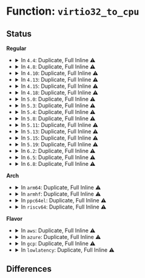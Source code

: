 # Function: <code>virtio32_to_cpu</code>

## Status
<b>Regular</b>
<ul>
<li>
<details>
<summary>In <code>4.4</code>: Duplicate, Full Inline ⚠️</summary>

**Collision:** Static Duplication

**Inline:** Full

**Transformation:** False

**Instances:**

```
In drivers/virtio/virtio_ring.c (0)
Location: include/linux/virtio_config.h:225
Inline: True
```
```
In drivers/virtio/virtio_balloon.c (0)
Location: include/linux/virtio_config.h:225
Inline: True
```
```
In drivers/char/virtio_console.c (0)
Location: include/linux/virtio_config.h:225
Inline: True
```
```
In drivers/block/virtio_blk.c (0)
Location: include/linux/virtio_config.h:225
Inline: True
```
</details>
</li>
<li>
<details>
<summary>In <code>4.8</code>: Duplicate, Full Inline ⚠️</summary>

**Collision:** Static Duplication

**Inline:** Full

**Transformation:** False

**Instances:**

```
In drivers/virtio/virtio_ring.c (0)
Location: include/linux/virtio_config.h:238
Inline: True
```
```
In drivers/virtio/virtio_balloon.c (0)
Location: include/linux/virtio_config.h:238
Inline: True
```
```
In drivers/char/virtio_console.c (0)
Location: include/linux/virtio_config.h:238
Inline: True
```
```
In drivers/block/virtio_blk.c (0)
Location: include/linux/virtio_config.h:238
Inline: True
```
</details>
</li>
<li>
<details>
<summary>In <code>4.10</code>: Duplicate, Full Inline ⚠️</summary>

**Collision:** Static Duplication

**Inline:** Full

**Transformation:** False

**Instances:**

```
In drivers/virtio/virtio_ring.c (0)
Location: include/linux/virtio_config.h:238
Inline: True
```
```
In drivers/virtio/virtio_balloon.c (0)
Location: include/linux/virtio_config.h:238
Inline: True
```
```
In drivers/char/virtio_console.c (0)
Location: include/linux/virtio_config.h:238
Inline: True
```
</details>
</li>
<li>
<details>
<summary>In <code>4.13</code>: Duplicate, Full Inline ⚠️</summary>

**Collision:** Static Duplication

**Inline:** Full

**Transformation:** False

**Instances:**

```
In drivers/virtio/virtio_ring.c (0)
Location: include/linux/virtio_config.h:263
Inline: True
```
```
In drivers/virtio/virtio_balloon.c (0)
Location: include/linux/virtio_config.h:263
Inline: True
```
```
In drivers/char/virtio_console.c (0)
Location: include/linux/virtio_config.h:263
Inline: True
```
</details>
</li>
<li>
<details>
<summary>In <code>4.15</code>: Duplicate, Full Inline ⚠️</summary>

**Collision:** Static Duplication

**Inline:** Full

**Transformation:** False

**Instances:**

```
In drivers/virtio/virtio_ring.c (0)
Location: include/linux/virtio_config.h:264
Inline: True
```
```
In drivers/virtio/virtio_balloon.c (0)
Location: include/linux/virtio_config.h:264
Inline: True
```
```
In drivers/char/virtio_console.c (0)
Location: include/linux/virtio_config.h:264
Inline: True
```
</details>
</li>
<li>
<details>
<summary>In <code>4.18</code>: Duplicate, Full Inline ⚠️</summary>

**Collision:** Static Duplication

**Inline:** Full

**Transformation:** False

**Instances:**

```
In drivers/virtio/virtio_ring.c (ffffffff815eb3ef)
Location: include/linux/virtio_config.h:264
Inline: True
Inline callers:
  - drivers/virtio/virtio_ring.c:virtqueue_get_buf_ctx
  - drivers/virtio/virtio_ring.c:virtqueue_get_buf_ctx
  - drivers/virtio/virtio_ring.c:detach_buf
```
```
In drivers/virtio/virtio_balloon.c (ffffffff815f09ac)
Location: include/linux/virtio_config.h:264
Inline: True
Inline callers:
  - drivers/virtio/virtio_balloon.c:virtballoon_restore
  - drivers/virtio/virtio_balloon.c:virtballoon_probe
```
```
In drivers/char/virtio_console.c (ffffffff8164c9e0)
Location: include/linux/virtio_config.h:264
Inline: True
Inline callers:
  - drivers/char/virtio_console.c:virtcons_probe
```
</details>
</li>
<li>
<details>
<summary>In <code>5.0</code>: Duplicate, Full Inline ⚠️</summary>

**Collision:** Static Duplication

**Inline:** Full

**Transformation:** False

**Instances:**

```
In drivers/virtio/virtio_ring.c (ffffffff8160599d)
Location: include/linux/virtio_config.h:270
Inline: True
Inline callers:
  - drivers/virtio/virtio_ring.c:virtqueue_get_buf_ctx
  - drivers/virtio/virtio_ring.c:virtqueue_get_buf_ctx
  - drivers/virtio/virtio_ring.c:detach_buf_split
```
```
In drivers/virtio/virtio_balloon.c (ffffffff8160b68c)
Location: include/linux/virtio_config.h:270
Inline: True
Inline callers:
  - drivers/virtio/virtio_balloon.c:virtballoon_restore
  - drivers/virtio/virtio_balloon.c:virtballoon_probe
  - drivers/virtio/virtio_balloon.c:report_free_page_func
  - drivers/virtio/virtio_balloon.c:report_free_page_func
  - drivers/virtio/virtio_balloon.c:report_free_page_func
  - drivers/virtio/virtio_balloon.c:virtio_balloon_cmd_id_received
```
```
In drivers/char/virtio_console.c (ffffffff8166a8b0)
Location: include/linux/virtio_config.h:270
Inline: True
Inline callers:
  - drivers/char/virtio_console.c:virtcons_probe
```
</details>
</li>
<li>
<details>
<summary>In <code>5.3</code>: Duplicate, Full Inline ⚠️</summary>

**Collision:** Static Duplication

**Inline:** Full

**Transformation:** False

**Instances:**

```
In drivers/virtio/virtio_ring.c (ffffffff8163abb1)
Location: include/linux/virtio_config.h:270
Inline: True
Inline callers:
  - drivers/virtio/virtio_ring.c:virtqueue_get_buf_ctx
  - drivers/virtio/virtio_ring.c:virtqueue_get_buf_ctx
  - drivers/virtio/virtio_ring.c:detach_buf_split
```
```
In drivers/virtio/virtio_balloon.c (ffffffff8163f580)
Location: include/linux/virtio_config.h:270
Inline: True
Inline callers:
  - drivers/virtio/virtio_balloon.c:virtballoon_restore
  - drivers/virtio/virtio_balloon.c:virtballoon_probe
  - drivers/virtio/virtio_balloon.c:report_free_page_func
  - drivers/virtio/virtio_balloon.c:virtio_balloon_report_free_page
  - drivers/virtio/virtio_balloon.c:virtio_balloon_report_free_page
  - drivers/virtio/virtio_balloon.c:virtio_balloon_cmd_id_received
```
```
In drivers/char/virtio_console.c (ffffffff816a06d8)
Location: include/linux/virtio_config.h:270
Inline: True
Inline callers:
  - drivers/char/virtio_console.c:virtcons_probe
```
</details>
</li>
<li>
<details>
<summary>In <code>5.4</code>: Duplicate, Full Inline ⚠️</summary>

**Collision:** Static Duplication

**Inline:** Full

**Transformation:** False

**Instances:**

```
In drivers/virtio/virtio_ring.c (ffffffff8165d071)
Location: include/linux/virtio_config.h:270
Inline: True
Inline callers:
  - drivers/virtio/virtio_ring.c:virtqueue_get_buf_ctx
  - drivers/virtio/virtio_ring.c:virtqueue_get_buf_ctx
  - drivers/virtio/virtio_ring.c:detach_buf_split
```
```
In drivers/virtio/virtio_balloon.c (ffffffff816619a0)
Location: include/linux/virtio_config.h:270
Inline: True
Inline callers:
  - drivers/virtio/virtio_balloon.c:virtballoon_restore
  - drivers/virtio/virtio_balloon.c:virtballoon_probe
  - drivers/virtio/virtio_balloon.c:report_free_page_func
  - drivers/virtio/virtio_balloon.c:virtio_balloon_report_free_page
  - drivers/virtio/virtio_balloon.c:virtio_balloon_report_free_page
  - drivers/virtio/virtio_balloon.c:virtio_balloon_cmd_id_received
```
```
In drivers/char/virtio_console.c (ffffffff816c348f)
Location: include/linux/virtio_config.h:270
Inline: True
Inline callers:
  - drivers/char/virtio_console.c:virtcons_probe
```
</details>
</li>
<li>
<details>
<summary>In <code>5.8</code>: Duplicate, Full Inline ⚠️</summary>

**Collision:** Static Duplication

**Inline:** Full

**Transformation:** False

**Instances:**

```
In drivers/virtio/virtio_ring.c (ffffffff8170a6d2)
Location: include/linux/virtio_config.h:270
Inline: True
Inline callers:
  - drivers/virtio/virtio_ring.c:virtqueue_get_buf_ctx_split
  - drivers/virtio/virtio_ring.c:virtqueue_get_buf_ctx_split
  - drivers/virtio/virtio_ring.c:detach_buf_split
```
```
In drivers/virtio/virtio_balloon.c (ffffffff81710bbd)
Location: include/linux/virtio_config.h:270
Inline: True
Inline callers:
  - drivers/virtio/virtio_balloon.c:virtballoon_restore
  - drivers/virtio/virtio_balloon.c:virtballoon_probe
  - drivers/virtio/virtio_balloon.c:report_free_page_func
  - drivers/virtio/virtio_balloon.c:virtio_balloon_report_free_page
  - drivers/virtio/virtio_balloon.c:virtio_balloon_report_free_page
  - drivers/virtio/virtio_balloon.c:virtio_balloon_cmd_id_received
  - drivers/virtio/virtio_balloon.c:update_balloon_size_func
```
```
In drivers/char/virtio_console.c (ffffffff81776edb)
Location: include/linux/virtio_config.h:270
Inline: True
Inline callers:
  - drivers/char/virtio_console.c:virtcons_probe
```
</details>
</li>
<li>
<details>
<summary>In <code>5.11</code>: Duplicate, Full Inline ⚠️</summary>

**Collision:** Static Duplication

**Inline:** Full

**Transformation:** False

**Instances:**

```
In drivers/virtio/virtio_ring.c (ffffffff81727542)
Location: include/linux/virtio_config.h:288
Inline: True
Inline callers:
  - drivers/virtio/virtio_ring.c:virtqueue_get_buf_ctx_split
  - drivers/virtio/virtio_ring.c:virtqueue_get_buf_ctx_split
  - drivers/virtio/virtio_ring.c:detach_buf_split
```
```
In drivers/virtio/virtio_balloon.c (ffffffff8172d9d9)
Location: include/linux/virtio_config.h:288
Inline: True
Inline callers:
  - drivers/virtio/virtio_balloon.c:report_free_page_func
  - drivers/virtio/virtio_balloon.c:virtio_balloon_report_free_page
```
```
In drivers/char/virtio_console.c (ffffffff81791c03)
Location: include/linux/virtio_config.h:288
Inline: True
Inline callers:
  - drivers/char/virtio_console.c:virtcons_probe
```
</details>
</li>
<li>
<details>
<summary>In <code>5.13</code>: Duplicate, Full Inline ⚠️</summary>

**Collision:** Static Duplication

**Inline:** Full

**Transformation:** False

**Instances:**

```
In drivers/virtio/virtio_ring.c (ffffffff8170af82)
Location: include/linux/virtio_config.h:288
Inline: True
Inline callers:
  - drivers/virtio/virtio_ring.c:virtqueue_get_buf_ctx_split
  - drivers/virtio/virtio_ring.c:virtqueue_get_buf_ctx_split
  - drivers/virtio/virtio_ring.c:detach_buf_split
```
```
In drivers/virtio/virtio_balloon.c (ffffffff81711ef9)
Location: include/linux/virtio_config.h:288
Inline: True
Inline callers:
  - drivers/virtio/virtio_balloon.c:report_free_page_func
  - drivers/virtio/virtio_balloon.c:virtio_balloon_report_free_page
```
```
In drivers/char/virtio_console.c (ffffffff817746f0)
Location: include/linux/virtio_config.h:288
Inline: True
Inline callers:
  - drivers/char/virtio_console.c:virtcons_probe
```
</details>
</li>
<li>
<details>
<summary>In <code>5.15</code>: Duplicate, Full Inline ⚠️</summary>

**Collision:** Static Duplication

**Inline:** Full

**Transformation:** False

**Instances:**

```
In drivers/virtio/virtio_ring.c (ffffffff81786e78)
Location: include/linux/virtio_config.h:289
Inline: True
Inline callers:
  - drivers/virtio/virtio_ring.c:virtqueue_get_buf_ctx_split
  - drivers/virtio/virtio_ring.c:virtqueue_get_buf_ctx_split
```
```
In drivers/virtio/virtio_balloon.c (ffffffff8178e969)
Location: include/linux/virtio_config.h:289
Inline: True
Inline callers:
  - drivers/virtio/virtio_balloon.c:report_free_page_func
  - drivers/virtio/virtio_balloon.c:virtio_balloon_report_free_page
```
```
In drivers/char/virtio_console.c (ffffffff817faaf0)
Location: include/linux/virtio_config.h:289
Inline: True
Inline callers:
  - drivers/char/virtio_console.c:virtcons_probe
```
</details>
</li>
<li>
<details>
<summary>In <code>5.19</code>: Duplicate, Full Inline ⚠️</summary>

**Collision:** Static Duplication

**Inline:** Full

**Transformation:** False

**Instances:**

```
In drivers/virtio/virtio_ring.c (ffffffff818bdea8)
Location: include/linux/virtio_config.h:336
Inline: True
Inline callers:
  - drivers/virtio/virtio_ring.c:virtqueue_get_buf_ctx_split
  - drivers/virtio/virtio_ring.c:virtqueue_get_buf_ctx_split
```
```
In drivers/virtio/virtio_balloon.c (ffffffff818c68a9)
Location: include/linux/virtio_config.h:336
Inline: True
Inline callers:
  - drivers/virtio/virtio_balloon.c:report_free_page_func
  - drivers/virtio/virtio_balloon.c:virtio_balloon_report_free_page
```
```
In drivers/char/virtio_console.c (ffffffff81939aa2)
Location: include/linux/virtio_config.h:336
Inline: True
Inline callers:
  - drivers/char/virtio_console.c:virtcons_probe
```
</details>
</li>
<li>
<details>
<summary>In <code>6.2</code>: Duplicate, Full Inline ⚠️</summary>

**Collision:** Static Duplication

**Inline:** Full

**Transformation:** False

**Instances:**

```
In drivers/virtio/virtio_ring.c (ffffffff81a0c9a8)
Location: include/linux/virtio_config.h:350
Inline: True
Inline callers:
  - drivers/virtio/virtio_ring.c:virtqueue_get_buf_ctx_split
  - drivers/virtio/virtio_ring.c:virtqueue_get_buf_ctx_split
```
```
In drivers/virtio/virtio_balloon.c (ffffffff81a17219)
Location: include/linux/virtio_config.h:350
Inline: True
Inline callers:
  - drivers/virtio/virtio_balloon.c:report_free_page_func
  - drivers/virtio/virtio_balloon.c:virtio_balloon_report_free_page
```
```
In drivers/char/virtio_console.c (ffffffff81a99bdd)
Location: include/linux/virtio_config.h:350
Inline: True
Inline callers:
  - drivers/char/virtio_console.c:virtcons_probe
```
</details>
</li>
<li>
<details>
<summary>In <code>6.5</code>: Duplicate, Full Inline ⚠️</summary>

**Collision:** Static Duplication

**Inline:** Full

**Transformation:** False

**Instances:**

```
In drivers/virtio/virtio_ring.c (ffffffff81a556a8)
Location: include/linux/virtio_config.h:352
Inline: True
Inline callers:
  - drivers/virtio/virtio_ring.c:virtqueue_get_buf_ctx_split
  - drivers/virtio/virtio_ring.c:virtqueue_get_buf_ctx_split
```
```
In drivers/virtio/virtio_balloon.c (ffffffff81a602a9)
Location: include/linux/virtio_config.h:352
Inline: True
Inline callers:
  - drivers/virtio/virtio_balloon.c:report_free_page_func
  - drivers/virtio/virtio_balloon.c:virtio_balloon_report_free_page
```
```
In drivers/char/virtio_console.c (ffffffff81ae544d)
Location: include/linux/virtio_config.h:352
Inline: True
Inline callers:
  - drivers/char/virtio_console.c:virtcons_probe
```
```
In drivers/block/virtio_blk.c (ffffffff81b80ca3)
Location: include/linux/virtio_config.h:352
Inline: True
Inline callers:
  - drivers/block/virtio_blk.c:virtblk_probe
  - drivers/block/virtio_blk.c:virtblk_probe
  - drivers/block/virtio_blk.c:virtblk_probe
  - drivers/block/virtio_blk.c:virtblk_probe
  - drivers/block/virtio_blk.c:virtblk_probe
  - drivers/block/virtio_blk.c:virtblk_probe
  - drivers/block/virtio_blk.c:virtblk_probe
  - drivers/block/virtio_blk.c:virtblk_probe
  - drivers/block/virtio_blk.c:virtblk_probe
  - drivers/block/virtio_blk.c:virtblk_probe
  - drivers/block/virtio_blk.c:virtblk_probe
  - drivers/block/virtio_blk.c:virtblk_probe_zoned_device
  - drivers/block/virtio_blk.c:virtblk_probe_zoned_device
  - drivers/block/virtio_blk.c:virtblk_probe_zoned_device
  - drivers/block/virtio_blk.c:virtblk_probe_zoned_device
  - drivers/block/virtio_blk.c:virtblk_probe_zoned_device
```
```
In drivers/scsi/virtio_scsi.c (ffffffff81be33e4)
Location: include/linux/virtio_config.h:352
Inline: True
Inline callers:
  - drivers/scsi/virtio_scsi.c:virtscsi_probe
  - drivers/scsi/virtio_scsi.c:virtscsi_probe
  - drivers/scsi/virtio_scsi.c:virtscsi_probe
  - drivers/scsi/virtio_scsi.c:virtscsi_probe
  - drivers/scsi/virtio_scsi.c:virtscsi_probe
  - drivers/scsi/virtio_scsi.c:virtscsi_handle_event
  - drivers/scsi/virtio_scsi.c:virtscsi_handle_event
  - drivers/scsi/virtio_scsi.c:virtscsi_handle_event
  - drivers/scsi/virtio_scsi.c:virtscsi_handle_event
  - drivers/scsi/virtio_scsi.c:virtscsi_complete_cmd
  - drivers/scsi/virtio_scsi.c:virtscsi_complete_cmd
  - drivers/scsi/virtio_scsi.c:virtscsi_complete_cmd
```
```
In drivers/net/virtio_net.c (ffffffff81c52015)
Location: include/linux/virtio_config.h:352
Inline: True
Inline callers:
  - drivers/net/virtio_net.c:virtnet_probe
```
</details>
</li>
<li>
<details>
<summary>In <code>6.8</code>: Duplicate, Full Inline ⚠️</summary>

**Collision:** Static Duplication

**Inline:** Full

**Transformation:** False

**Instances:**

```
In drivers/virtio/virtio_ring.c (ffffffff81aa6718)
Location: include/linux/virtio_config.h:356
Inline: True
Inline callers:
  - drivers/virtio/virtio_ring.c:virtqueue_get_buf_ctx_split
  - drivers/virtio/virtio_ring.c:virtqueue_get_buf_ctx_split
```
```
In drivers/virtio/virtio_balloon.c (ffffffff81ab2ae9)
Location: include/linux/virtio_config.h:356
Inline: True
Inline callers:
  - drivers/virtio/virtio_balloon.c:report_free_page_func
  - drivers/virtio/virtio_balloon.c:virtio_balloon_report_free_page
```
```
In drivers/char/virtio_console.c (ffffffff81b38846)
Location: include/linux/virtio_config.h:356
Inline: True
Inline callers:
  - drivers/char/virtio_console.c:virtcons_probe
```
```
In drivers/block/virtio_blk.c (ffffffff81bd4b02)
Location: include/linux/virtio_config.h:356
Inline: True
Inline callers:
  - drivers/block/virtio_blk.c:virtblk_probe
  - drivers/block/virtio_blk.c:virtblk_probe
  - drivers/block/virtio_blk.c:virtblk_probe
  - drivers/block/virtio_blk.c:virtblk_probe
  - drivers/block/virtio_blk.c:virtblk_probe
  - drivers/block/virtio_blk.c:virtblk_probe
  - drivers/block/virtio_blk.c:virtblk_probe
  - drivers/block/virtio_blk.c:virtblk_probe
  - drivers/block/virtio_blk.c:virtblk_probe
  - drivers/block/virtio_blk.c:virtblk_probe
  - drivers/block/virtio_blk.c:virtblk_probe
  - drivers/block/virtio_blk.c:virtblk_probe_zoned_device
  - drivers/block/virtio_blk.c:virtblk_probe_zoned_device
  - drivers/block/virtio_blk.c:virtblk_probe_zoned_device
  - drivers/block/virtio_blk.c:virtblk_probe_zoned_device
  - drivers/block/virtio_blk.c:virtblk_probe_zoned_device
```
```
In drivers/scsi/virtio_scsi.c (ffffffff81c38844)
Location: include/linux/virtio_config.h:356
Inline: True
Inline callers:
  - drivers/scsi/virtio_scsi.c:virtscsi_probe
  - drivers/scsi/virtio_scsi.c:virtscsi_probe
  - drivers/scsi/virtio_scsi.c:virtscsi_probe
  - drivers/scsi/virtio_scsi.c:virtscsi_probe
  - drivers/scsi/virtio_scsi.c:virtscsi_probe
  - drivers/scsi/virtio_scsi.c:virtscsi_handle_event
  - drivers/scsi/virtio_scsi.c:virtscsi_handle_event
  - drivers/scsi/virtio_scsi.c:virtscsi_handle_event
  - drivers/scsi/virtio_scsi.c:virtscsi_handle_event
  - drivers/scsi/virtio_scsi.c:virtscsi_complete_cmd
  - drivers/scsi/virtio_scsi.c:virtscsi_complete_cmd
  - drivers/scsi/virtio_scsi.c:virtscsi_complete_cmd
```
```
In drivers/net/virtio_net.c (ffffffff81d08244)
Location: include/linux/virtio_config.h:356
Inline: True
Inline callers:
  - drivers/net/virtio_net.c:virtnet_probe
```
</details>
</li>
</ul>
<b>Arch</b>
<ul>
<li>
<details>
<summary>In <code>arm64</code>: Duplicate, Full Inline ⚠️</summary>

**Collision:** Static Duplication

**Inline:** Full

**Transformation:** False

**Instances:**

```
In drivers/virtio/virtio_ring.c (ffff800010822ddc)
Location: include/linux/virtio_config.h:270
Inline: True
Inline callers:
  - drivers/virtio/virtio_ring.c:detach_buf_split
```
```
In drivers/virtio/virtio_balloon.c (ffff80001082abec)
Location: include/linux/virtio_config.h:270
Inline: True
Inline callers:
  - drivers/virtio/virtio_balloon.c:virtballoon_restore
  - drivers/virtio/virtio_balloon.c:virtballoon_probe
  - drivers/virtio/virtio_balloon.c:report_free_page_func
  - drivers/virtio/virtio_balloon.c:virtio_balloon_report_free_page
  - drivers/virtio/virtio_balloon.c:virtio_balloon_report_free_page
  - drivers/virtio/virtio_balloon.c:virtio_balloon_cmd_id_received
```
```
In drivers/char/virtio_console.c (ffff8000108b588c)
Location: include/linux/virtio_config.h:270
Inline: True
Inline callers:
  - drivers/char/virtio_console.c:virtcons_probe
```
```
In drivers/iommu/virtio-iommu.c (ffff8000108dc2bc)
Location: include/linux/virtio_config.h:270
Inline: True
Inline callers:
  - drivers/iommu/virtio-iommu.c:viommu_probe
  - drivers/iommu/virtio-iommu.c:viommu_probe
  - drivers/iommu/virtio-iommu.c:viommu_probe
```
</details>
</li>
<li>
<details>
<summary>In <code>armhf</code>: Duplicate, Full Inline ⚠️</summary>

**Collision:** Static Duplication

**Inline:** Full

**Transformation:** False

**Instances:**

```
In drivers/virtio/virtio_ring.c (c0940e28)
Location: include/linux/virtio_config.h:270
Inline: True
Inline callers:
  - drivers/virtio/virtio_ring.c:virtqueue_get_buf_ctx
  - drivers/virtio/virtio_ring.c:virtqueue_get_buf_ctx
  - drivers/virtio/virtio_ring.c:detach_buf_split
```
```
In drivers/virtio/virtio_balloon.c (c0948b3c)
Location: include/linux/virtio_config.h:270
Inline: True
Inline callers:
  - drivers/virtio/virtio_balloon.c:virtballoon_restore
  - drivers/virtio/virtio_balloon.c:virtballoon_probe
  - drivers/virtio/virtio_balloon.c:report_free_page_func
  - drivers/virtio/virtio_balloon.c:virtio_balloon_report_free_page
  - drivers/virtio/virtio_balloon.c:virtio_balloon_report_free_page
  - drivers/virtio/virtio_balloon.c:virtio_balloon_cmd_id_received
```
```
In drivers/char/virtio_console.c (c09b04e8)
Location: include/linux/virtio_config.h:270
Inline: True
Inline callers:
  - drivers/char/virtio_console.c:virtcons_probe
```
</details>
</li>
<li>
<details>
<summary>In <code>ppc64el</code>: Duplicate, Full Inline ⚠️</summary>

**Collision:** Static Duplication

**Inline:** Full

**Transformation:** False

**Instances:**

```
In drivers/virtio/virtio_ring.c (c0000000008d0bbc)
Location: include/linux/virtio_config.h:270
Inline: True
Inline callers:
  - drivers/virtio/virtio_ring.c:virtqueue_get_buf_ctx
  - drivers/virtio/virtio_ring.c:virtqueue_get_buf_ctx
  - drivers/virtio/virtio_ring.c:detach_buf_split
```
```
In drivers/virtio/virtio_balloon.c (c0000000008d7ec4)
Location: include/linux/virtio_config.h:270
Inline: True
Inline callers:
  - drivers/virtio/virtio_balloon.c:virtballoon_restore
  - drivers/virtio/virtio_balloon.c:virtballoon_probe
  - drivers/virtio/virtio_balloon.c:report_free_page_func
  - drivers/virtio/virtio_balloon.c:virtio_balloon_report_free_page
  - drivers/virtio/virtio_balloon.c:virtio_balloon_report_free_page
  - drivers/virtio/virtio_balloon.c:virtio_balloon_cmd_id_received
```
```
In drivers/char/virtio_console.c (c00000000094ffc8)
Location: include/linux/virtio_config.h:270
Inline: True
Inline callers:
  - drivers/char/virtio_console.c:virtcons_probe
```
</details>
</li>
<li>
<details>
<summary>In <code>riscv64</code>: Duplicate, Full Inline ⚠️</summary>

**Collision:** Static Duplication

**Inline:** Full

**Transformation:** False

**Instances:**

```
In drivers/virtio/virtio_ring.c (ffffffe000519a94)
Location: include/linux/virtio_config.h:270
Inline: True
Inline callers:
  - drivers/virtio/virtio_ring.c:virtqueue_get_buf_ctx
  - drivers/virtio/virtio_ring.c:virtqueue_get_buf_ctx
  - drivers/virtio/virtio_ring.c:detach_buf_split
```
```
In drivers/virtio/virtio_balloon.c (ffffffe000520b46)
Location: include/linux/virtio_config.h:270
Inline: True
Inline callers:
  - drivers/virtio/virtio_balloon.c:virtballoon_probe
  - drivers/virtio/virtio_balloon.c:report_free_page_func
  - drivers/virtio/virtio_balloon.c:virtio_balloon_report_free_page
  - drivers/virtio/virtio_balloon.c:virtio_balloon_report_free_page
  - drivers/virtio/virtio_balloon.c:virtio_balloon_cmd_id_received
```
```
In drivers/char/virtio_console.c (ffffffe000566ffc)
Location: include/linux/virtio_config.h:270
Inline: True
Inline callers:
  - drivers/char/virtio_console.c:virtcons_probe
```
</details>
</li>
</ul>
<b>Flavor</b>
<ul>
<li>
<details>
<summary>In <code>aws</code>: Duplicate, Full Inline ⚠️</summary>

**Collision:** Static Duplication

**Inline:** Full

**Transformation:** False

**Instances:**

```
In drivers/virtio/virtio_ring.c (ffffffff81622f11)
Location: include/linux/virtio_config.h:270
Inline: True
Inline callers:
  - drivers/virtio/virtio_ring.c:virtqueue_get_buf_ctx
  - drivers/virtio/virtio_ring.c:virtqueue_get_buf_ctx
  - drivers/virtio/virtio_ring.c:detach_buf_split
```
```
In drivers/virtio/virtio_balloon.c (ffffffff81627810)
Location: include/linux/virtio_config.h:270
Inline: True
Inline callers:
  - drivers/virtio/virtio_balloon.c:virtballoon_restore
  - drivers/virtio/virtio_balloon.c:virtballoon_probe
  - drivers/virtio/virtio_balloon.c:report_free_page_func
  - drivers/virtio/virtio_balloon.c:virtio_balloon_report_free_page
  - drivers/virtio/virtio_balloon.c:virtio_balloon_report_free_page
  - drivers/virtio/virtio_balloon.c:virtio_balloon_cmd_id_received
```
```
In drivers/char/virtio_console.c (ffffffff81688edf)
Location: include/linux/virtio_config.h:270
Inline: True
Inline callers:
  - drivers/char/virtio_console.c:virtcons_probe
```
</details>
</li>
<li>
<details>
<summary>In <code>azure</code>: Duplicate, Full Inline ⚠️</summary>

**Collision:** Static Duplication

**Inline:** Full

**Transformation:** False

**Instances:**

```
In drivers/virtio/virtio_ring.c (ffffffff81617561)
Location: include/linux/virtio_config.h:270
Inline: True
Inline callers:
  - drivers/virtio/virtio_ring.c:virtqueue_get_buf_ctx
  - drivers/virtio/virtio_ring.c:virtqueue_get_buf_ctx
  - drivers/virtio/virtio_ring.c:detach_buf_split
```
```
In drivers/virtio/virtio_balloon.c (ffffffff8161be90)
Location: include/linux/virtio_config.h:270
Inline: True
Inline callers:
  - drivers/virtio/virtio_balloon.c:virtballoon_restore
  - drivers/virtio/virtio_balloon.c:virtballoon_probe
  - drivers/virtio/virtio_balloon.c:report_free_page_func
  - drivers/virtio/virtio_balloon.c:virtio_balloon_report_free_page
  - drivers/virtio/virtio_balloon.c:virtio_balloon_report_free_page
  - drivers/virtio/virtio_balloon.c:virtio_balloon_cmd_id_received
```
```
In drivers/char/virtio_console.c (ffffffff816669a0)
Location: include/linux/virtio_config.h:270
Inline: True
Inline callers:
  - drivers/char/virtio_console.c:virtcons_probe
```
</details>
</li>
<li>
<details>
<summary>In <code>gcp</code>: Duplicate, Full Inline ⚠️</summary>

**Collision:** Static Duplication

**Inline:** Full

**Transformation:** False

**Instances:**

```
In drivers/virtio/virtio_ring.c (ffffffff81650eb1)
Location: include/linux/virtio_config.h:270
Inline: True
Inline callers:
  - drivers/virtio/virtio_ring.c:virtqueue_get_buf_ctx
  - drivers/virtio/virtio_ring.c:virtqueue_get_buf_ctx
  - drivers/virtio/virtio_ring.c:detach_buf_split
```
```
In drivers/virtio/virtio_balloon.c (ffffffff816557e0)
Location: include/linux/virtio_config.h:270
Inline: True
Inline callers:
  - drivers/virtio/virtio_balloon.c:virtballoon_restore
  - drivers/virtio/virtio_balloon.c:virtballoon_probe
  - drivers/virtio/virtio_balloon.c:report_free_page_func
  - drivers/virtio/virtio_balloon.c:virtio_balloon_report_free_page
  - drivers/virtio/virtio_balloon.c:virtio_balloon_report_free_page
  - drivers/virtio/virtio_balloon.c:virtio_balloon_cmd_id_received
```
```
In drivers/char/virtio_console.c (ffffffff816b7176)
Location: include/linux/virtio_config.h:270
Inline: True
Inline callers:
  - drivers/char/virtio_console.c:virtcons_probe
```
```
In drivers/scsi/virtio_scsi.c (ffffffff81772e9a)
Location: include/linux/virtio_config.h:270
Inline: True
Inline callers:
  - drivers/scsi/virtio_scsi.c:virtscsi_probe
  - drivers/scsi/virtio_scsi.c:virtscsi_probe
  - drivers/scsi/virtio_scsi.c:virtscsi_probe
  - drivers/scsi/virtio_scsi.c:virtscsi_probe
  - drivers/scsi/virtio_scsi.c:virtscsi_probe
  - drivers/scsi/virtio_scsi.c:virtscsi_handle_event
  - drivers/scsi/virtio_scsi.c:virtscsi_handle_event
  - drivers/scsi/virtio_scsi.c:virtscsi_handle_event
  - drivers/scsi/virtio_scsi.c:virtscsi_handle_event
  - drivers/scsi/virtio_scsi.c:virtscsi_complete_cmd
  - drivers/scsi/virtio_scsi.c:virtscsi_complete_cmd
  - drivers/scsi/virtio_scsi.c:virtscsi_complete_cmd
```
</details>
</li>
<li>
<details>
<summary>In <code>lowlatency</code>: Duplicate, Full Inline ⚠️</summary>

**Collision:** Static Duplication

**Inline:** Full

**Transformation:** False

**Instances:**

```
In drivers/virtio/virtio_ring.c (ffffffff8166b541)
Location: include/linux/virtio_config.h:270
Inline: True
Inline callers:
  - drivers/virtio/virtio_ring.c:virtqueue_get_buf_ctx
  - drivers/virtio/virtio_ring.c:virtqueue_get_buf_ctx
  - drivers/virtio/virtio_ring.c:detach_buf_split
```
```
In drivers/virtio/virtio_balloon.c (ffffffff816703af)
Location: include/linux/virtio_config.h:270
Inline: True
Inline callers:
  - drivers/virtio/virtio_balloon.c:virtballoon_restore
  - drivers/virtio/virtio_balloon.c:virtballoon_probe
  - drivers/virtio/virtio_balloon.c:report_free_page_func
  - drivers/virtio/virtio_balloon.c:virtio_balloon_report_free_page
  - drivers/virtio/virtio_balloon.c:virtio_balloon_report_free_page
  - drivers/virtio/virtio_balloon.c:virtio_balloon_cmd_id_received
```
```
In drivers/char/virtio_console.c (ffffffff816d1748)
Location: include/linux/virtio_config.h:270
Inline: True
Inline callers:
  - drivers/char/virtio_console.c:virtcons_probe
```
</details>
</li>
</ul>

## Differences
